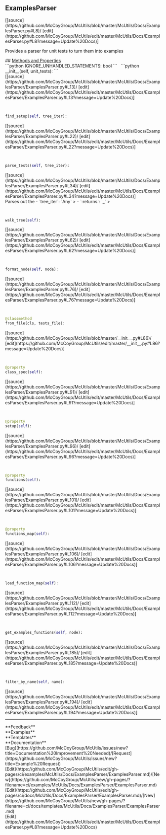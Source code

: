 ## <a id="McUtils.McUtils.Docs.ExamplesParser.ExamplesParser">ExamplesParser</a> 

<div class="docs-source-link" markdown="1">
[[source](https://github.com/McCoyGroup/McUtils/blob/master/McUtils/Docs/ExamplesParser.py#L8)/
[edit](https://github.com/McCoyGroup/McUtils/edit/master/McUtils/Docs/ExamplesParser.py#L8?message=Update%20Docs)]
</div>

Provides a parser for unit tests to turn them into examples







<div class="collapsible-section">
 <div class="collapsible-section collapsible-section-header" markdown="1">
## <a class="collapse-link" data-toggle="collapse" href="#methods" markdown="1"> Methods and Properties</a> <a class="float-right" data-toggle="collapse" href="#methods"><i class="fa fa-chevron-down"></i></a>
 </div>
 <div class="collapsible-section collapsible-section-body collapse show" id="methods" markdown="1">
 ```python
IGNORE_UNHANDLED_STATEMENTS: bool
```
<a id="McUtils.McUtils.Docs.ExamplesParser.ExamplesParser.__init__" class="docs-object-method">&nbsp;</a> 
```python
__init__(self, unit_tests): 
```
<div class="docs-source-link" markdown="1">
[[source](https://github.com/McCoyGroup/McUtils/blob/master/McUtils/Docs/ExamplesParser/ExamplesParser.py#L13)/
[edit](https://github.com/McCoyGroup/McUtils/edit/master/McUtils/Docs/ExamplesParser/ExamplesParser.py#L13?message=Update%20Docs)]
</div>


<a id="McUtils.McUtils.Docs.ExamplesParser.ExamplesParser.find_setup" class="docs-object-method">&nbsp;</a> 
```python
find_setup(self, tree_iter): 
```
<div class="docs-source-link" markdown="1">
[[source](https://github.com/McCoyGroup/McUtils/blob/master/McUtils/Docs/ExamplesParser/ExamplesParser.py#L22)/
[edit](https://github.com/McCoyGroup/McUtils/edit/master/McUtils/Docs/ExamplesParser/ExamplesParser.py#L22?message=Update%20Docs)]
</div>


<a id="McUtils.McUtils.Docs.ExamplesParser.ExamplesParser.parse_tests" class="docs-object-method">&nbsp;</a> 
```python
parse_tests(self, tree_iter): 
```
<div class="docs-source-link" markdown="1">
[[source](https://github.com/McCoyGroup/McUtils/blob/master/McUtils/Docs/ExamplesParser/ExamplesParser.py#L34)/
[edit](https://github.com/McCoyGroup/McUtils/edit/master/McUtils/Docs/ExamplesParser/ExamplesParser.py#L34?message=Update%20Docs)]
</div>
Parses out the
  - `tree_iter`: `Any`
    > 
  - `:returns`: `_`
    >


<a id="McUtils.McUtils.Docs.ExamplesParser.ExamplesParser.walk_tree" class="docs-object-method">&nbsp;</a> 
```python
walk_tree(self): 
```
<div class="docs-source-link" markdown="1">
[[source](https://github.com/McCoyGroup/McUtils/blob/master/McUtils/Docs/ExamplesParser/ExamplesParser.py#L62)/
[edit](https://github.com/McCoyGroup/McUtils/edit/master/McUtils/Docs/ExamplesParser/ExamplesParser.py#L62?message=Update%20Docs)]
</div>


<a id="McUtils.McUtils.Docs.ExamplesParser.ExamplesParser.format_node" class="docs-object-method">&nbsp;</a> 
```python
format_node(self, node): 
```
<div class="docs-source-link" markdown="1">
[[source](https://github.com/McCoyGroup/McUtils/blob/master/McUtils/Docs/ExamplesParser/ExamplesParser.py#L76)/
[edit](https://github.com/McCoyGroup/McUtils/edit/master/McUtils/Docs/ExamplesParser/ExamplesParser.py#L76?message=Update%20Docs)]
</div>


<a id="McUtils.McUtils.Docs.ExamplesParser.ExamplesParser.from_file" class="docs-object-method">&nbsp;</a> 
```python
@classmethod
from_file(cls, tests_file): 
```
<div class="docs-source-link" markdown="1">
[[source](https://github.com/McCoyGroup/McUtils/blob/master/__init__.py#L86)/
[edit](https://github.com/McCoyGroup/McUtils/edit/master/__init__.py#L86?message=Update%20Docs)]
</div>


<a id="McUtils.McUtils.Docs.ExamplesParser.ExamplesParser.class_spec" class="docs-object-method">&nbsp;</a> 
```python
@property
class_spec(self): 
```
<div class="docs-source-link" markdown="1">
[[source](https://github.com/McCoyGroup/McUtils/blob/master/McUtils/Docs/ExamplesParser/ExamplesParser.py#L91)/
[edit](https://github.com/McCoyGroup/McUtils/edit/master/McUtils/Docs/ExamplesParser/ExamplesParser.py#L91?message=Update%20Docs)]
</div>


<a id="McUtils.McUtils.Docs.ExamplesParser.ExamplesParser.setup" class="docs-object-method">&nbsp;</a> 
```python
@property
setup(self): 
```
<div class="docs-source-link" markdown="1">
[[source](https://github.com/McCoyGroup/McUtils/blob/master/McUtils/Docs/ExamplesParser/ExamplesParser.py#L96)/
[edit](https://github.com/McCoyGroup/McUtils/edit/master/McUtils/Docs/ExamplesParser/ExamplesParser.py#L96?message=Update%20Docs)]
</div>


<a id="McUtils.McUtils.Docs.ExamplesParser.ExamplesParser.functions" class="docs-object-method">&nbsp;</a> 
```python
@property
functions(self): 
```
<div class="docs-source-link" markdown="1">
[[source](https://github.com/McCoyGroup/McUtils/blob/master/McUtils/Docs/ExamplesParser/ExamplesParser.py#L101)/
[edit](https://github.com/McCoyGroup/McUtils/edit/master/McUtils/Docs/ExamplesParser/ExamplesParser.py#L101?message=Update%20Docs)]
</div>


<a id="McUtils.McUtils.Docs.ExamplesParser.ExamplesParser.functions_map" class="docs-object-method">&nbsp;</a> 
```python
@property
functions_map(self): 
```
<div class="docs-source-link" markdown="1">
[[source](https://github.com/McCoyGroup/McUtils/blob/master/McUtils/Docs/ExamplesParser/ExamplesParser.py#L106)/
[edit](https://github.com/McCoyGroup/McUtils/edit/master/McUtils/Docs/ExamplesParser/ExamplesParser.py#L106?message=Update%20Docs)]
</div>


<a id="McUtils.McUtils.Docs.ExamplesParser.ExamplesParser.load_function_map" class="docs-object-method">&nbsp;</a> 
```python
load_function_map(self): 
```
<div class="docs-source-link" markdown="1">
[[source](https://github.com/McCoyGroup/McUtils/blob/master/McUtils/Docs/ExamplesParser/ExamplesParser.py#L112)/
[edit](https://github.com/McCoyGroup/McUtils/edit/master/McUtils/Docs/ExamplesParser/ExamplesParser.py#L112?message=Update%20Docs)]
</div>


<a id="McUtils.McUtils.Docs.ExamplesParser.ExamplesParser.get_examples_functions" class="docs-object-method">&nbsp;</a> 
```python
get_examples_functions(self, node): 
```
<div class="docs-source-link" markdown="1">
[[source](https://github.com/McCoyGroup/McUtils/blob/master/McUtils/Docs/ExamplesParser/ExamplesParser.py#L185)/
[edit](https://github.com/McCoyGroup/McUtils/edit/master/McUtils/Docs/ExamplesParser/ExamplesParser.py#L185?message=Update%20Docs)]
</div>


<a id="McUtils.McUtils.Docs.ExamplesParser.ExamplesParser.filter_by_name" class="docs-object-method">&nbsp;</a> 
```python
filter_by_name(self, name): 
```
<div class="docs-source-link" markdown="1">
[[source](https://github.com/McCoyGroup/McUtils/blob/master/McUtils/Docs/ExamplesParser/ExamplesParser.py#L194)/
[edit](https://github.com/McCoyGroup/McUtils/edit/master/McUtils/Docs/ExamplesParser/ExamplesParser.py#L194?message=Update%20Docs)]
</div>
 </div>
</div>












---


<div markdown="1" class="text-secondary">
<div class="container">
  <div class="row">
   <div class="col" markdown="1">
**Feedback**   
</div>
   <div class="col" markdown="1">
**Examples**   
</div>
   <div class="col" markdown="1">
**Templates**   
</div>
   <div class="col" markdown="1">
**Documentation**   
</div>
   <div class="col" markdown="1">
   
</div>
   <div class="col" markdown="1">
   
</div>
   <div class="col" markdown="1">
   
</div>
</div>
  <div class="row">
   <div class="col" markdown="1">
[Bug](https://github.com/McCoyGroup/McUtils/issues/new?title=Documentation%20Improvement%20Needed)/[Request](https://github.com/McCoyGroup/McUtils/issues/new?title=Example%20Request)   
</div>
   <div class="col" markdown="1">
[Edit](https://github.com/McCoyGroup/McUtils/edit/gh-pages/ci/examples/McUtils/Docs/ExamplesParser/ExamplesParser.md)/[New](https://github.com/McCoyGroup/McUtils/new/gh-pages/?filename=ci/examples/McUtils/Docs/ExamplesParser/ExamplesParser.md)   
</div>
   <div class="col" markdown="1">
[Edit](https://github.com/McCoyGroup/McUtils/edit/gh-pages/ci/docs/McUtils/Docs/ExamplesParser/ExamplesParser.md)/[New](https://github.com/McCoyGroup/McUtils/new/gh-pages/?filename=ci/docs/templates/McUtils/Docs/ExamplesParser/ExamplesParser.md)   
</div>
   <div class="col" markdown="1">
[Edit](https://github.com/McCoyGroup/McUtils/edit/master/McUtils/Docs/ExamplesParser.py#L8?message=Update%20Docs)   
</div>
   <div class="col" markdown="1">
   
</div>
   <div class="col" markdown="1">
   
</div>
   <div class="col" markdown="1">
   
</div>
</div>
</div>
</div>